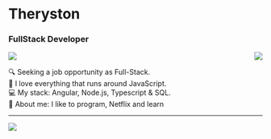 # Theryston

### FullStack Developer

[<img src="https://img.shields.io/badge/Instagram-E4405F?style=for-the-badge&logo=instagram&logoColor=white">](https://www.instagram.com/_theryston_/) [<img src="https://img.shields.io/badge/LinkedIn-0077B5?style=for-the-badge&logo=linkedin&logoColor=white" align="right">](https://www.linkedin.com/in/Theryston/)

🔍 Seeking a job opportunity as Full-Stack.  
💙 I love everything that runs around JavaScript.  
💻 My stack: Angular, Node.js, Typescript & SQL.  
📝 About me: I like to program, Netflix and learn 

--------------------------------------------------------------

<img align="left" src="https://github-readme-stats.vercel.app/api/top-langs/?username=Theryston&layout=compact&theme=dracula">
